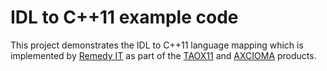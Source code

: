 # IDL to C++11 example code

This project demonstrates the IDL to C++11 language mapping which is implemented
by [Remedy IT](http://www.remedy.nl) as part of the [TAOX11](http://taox11.remedy.nl) and
[AXCIOMA](http://www.axcioma.com) products.

